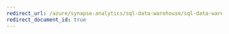 ```yaml
---
redirect_url: /azure/synapse-analytics/sql-data-warehouse/sql-data-warehouse-workload-management
redirect_document_id: true
---
```

